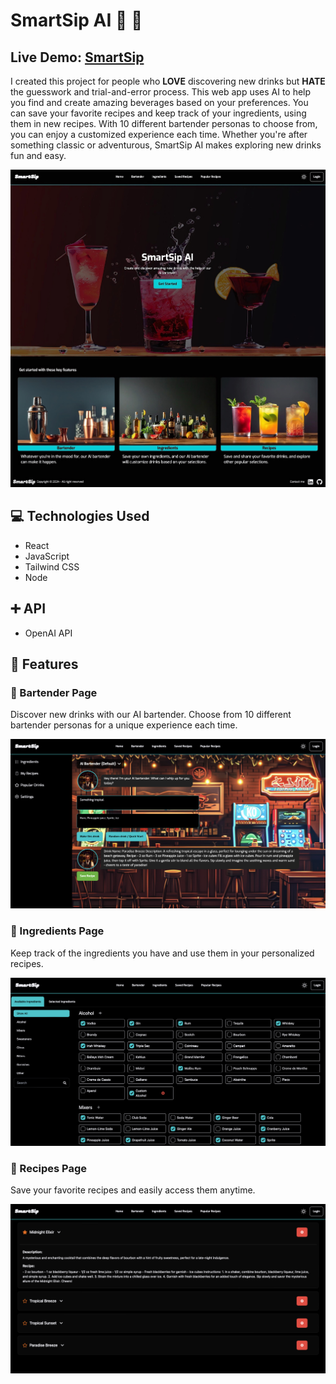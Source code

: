 # SmartSip AI 🍹 🧠

## Live Demo: [SmartSip](https://awhalen1999.github.io/SmartSip/)

I created this project for people who **LOVE** discovering new drinks but **HATE** the guesswork and trial-and-error process. This web app uses AI to help you find and create amazing beverages based on your preferences. You can save your favorite recipes and keep track of your ingredients, using them in new recipes. With 10 different bartender personas to choose from, you can enjoy a customized experience each time. Whether you're after something classic or adventurous, SmartSip AI makes exploring new drinks fun and easy.

<div align="center">
  <img src="src/assets/readme1.png" alt="App Home Page" width="700"/>
</div>

## :computer: Technologies Used

- React
- JavaScript
- Tailwind CSS
- Node

## :heavy_plus_sign: API

- OpenAI API

## :star2: Features

### 🍹 Bartender Page
Discover new drinks with our AI bartender. Choose from 10 different bartender personas for a unique experience each time.

  <img src="src/assets/readme2.png" alt="App Bartender Page" width="700"/>

### 🛒 Ingredients Page
Keep track of the ingredients you have and use them in your personalized recipes.

  <img src="src/assets/readme3.png" alt="App Ingredients Page" width="700"/>

### 📖 Recipes Page
Save your favorite recipes and easily access them anytime.

  <img src="src/assets/readme4.png" alt="App Recipes Page" width="700"/>

